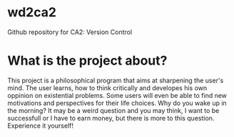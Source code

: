 # wd2ca2
Github repository for CA2: Version Control

# What is the project about?
This project is a philosophical program that aims at sharpening the user's mind. The user learns, how to think critically and developes his own oppinion on existential problems. Some users will even be able to find new motivations and perspectives for their life choices. Why do you wake up in the morning? It may be a weird question and you may think, I want to be successfull or I have to earn money, but there is more to this question. 
Experience it yourself!
